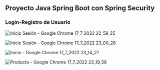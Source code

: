 ## Proyecto Java Spring Boot con Spring Security 
### Login-Registro de Usuario


![Inicio Sesión - Google Chrome 17_7_2022 22_59_35](https://user-images.githubusercontent.com/88462536/179437507-74f71696-1871-4f88-ba1b-7b0c0ba3c4ff.png)

![Inicio Sesión - Google Chrome 17_7_2022 23_00_28](https://user-images.githubusercontent.com/88462536/179437740-cb156415-c7aa-4425-a7b9-f48e78bfbe2b.png)

![Inicio - Google Chrome 17_7_2022 23_14_27](https://user-images.githubusercontent.com/88462536/179437553-42d63c79-f330-49fe-bef0-c6beb186e8e4.png)

![Producto - Google Chrome 17_7_2022 23_19_58](https://user-images.githubusercontent.com/88462536/179437572-739b203a-58fe-4e45-932d-1ff89b41d25a.png)


